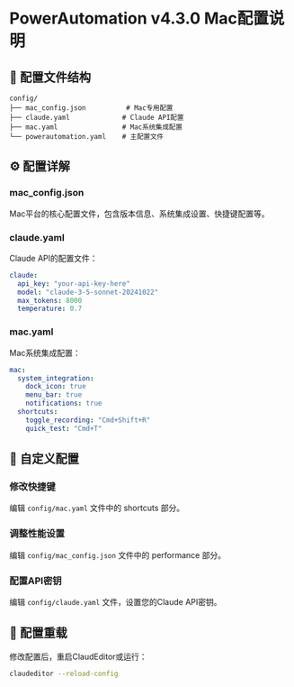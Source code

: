 # PowerAutomation v4.3.0 Mac配置说明

## 📁 配置文件结构

```
config/
├── mac_config.json          # Mac专用配置
├── claude.yaml             # Claude API配置
├── mac.yaml                # Mac系统集成配置
└── powerautomation.yaml    # 主配置文件
```

## ⚙️ 配置详解

### mac_config.json
Mac平台的核心配置文件，包含版本信息、系统集成设置、快捷键配置等。

### claude.yaml
Claude API的配置文件：
```yaml
claude:
  api_key: "your-api-key-here"
  model: "claude-3-5-sonnet-20241022"
  max_tokens: 8000
  temperature: 0.7
```

### mac.yaml
Mac系统集成配置：
```yaml
mac:
  system_integration:
    dock_icon: true
    menu_bar: true
    notifications: true
  shortcuts:
    toggle_recording: "Cmd+Shift+R"
    quick_test: "Cmd+T"
```

## 🔧 自定义配置

### 修改快捷键
编辑 `config/mac.yaml` 文件中的 shortcuts 部分。

### 调整性能设置
编辑 `config/mac_config.json` 文件中的 performance 部分。

### 配置API密钥
编辑 `config/claude.yaml` 文件，设置您的Claude API密钥。

## 🔄 配置重载

修改配置后，重启ClaudEditor或运行：
```bash
claudeditor --reload-config
```
